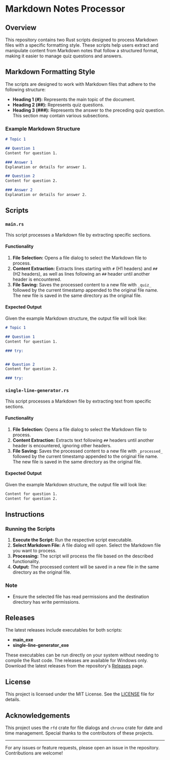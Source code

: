 # Markdown Notes Processor

## Overview

This repository contains two Rust scripts designed to process Markdown files with a specific formatting style. These scripts help users extract and manipulate content from Markdown notes that follow a structured format, making it easier to manage quiz questions and answers.

## Markdown Formatting Style

The scripts are designed to work with Markdown files that adhere to the following structure:

- **Heading 1 (#):** Represents the main topic of the document.
- **Heading 2 (##):** Represents quiz questions.
- **Heading 3 (###):** Represents the answer to the preceding quiz question. This section may contain various subsections.

### Example Markdown Structure

```markdown
# Topic 1

## Question 1
Content for question 1.

### Answer 1
Explanation or details for answer 1.

## Question 2
Content for question 2.

### Answer 2
Explanation or details for answer 2.
```

## Scripts

### `main.rs`

This script processes a Markdown file by extracting specific sections.

#### Functionality

1. **File Selection:** Opens a file dialog to select the Markdown file to process.
2. **Content Extraction:** Extracts lines starting with `#` (H1 headers) and `##` (H2 headers), as well as lines following an `##` header until another header is encountered.
3. **File Saving:** Saves the processed content to a new file with `_quiz_` followed by the current timestamp appended to the original file name. The new file is saved in the same directory as the original file.

#### Expected Output

Given the example Markdown structure, the output file will look like:

```markdown
# Topic 1

## Question 1
Content for question 1.

### try:


## Question 2
Content for question 2.

### try:
```

### `single-line-generator.rs`

This script processes a Markdown file by extracting text from specific sections.

#### Functionality

1. **File Selection:** Opens a file dialog to select the Markdown file to process.
2. **Content Extraction:** Extracts text following `##` headers until another header is encountered, ignoring other headers.
3. **File Saving:** Saves the processed content to a new file with `_processed_` followed by the current timestamp appended to the original file name. The new file is saved in the same directory as the original file.

#### Expected Output

Given the example Markdown structure, the output file will look like:

```markdown
Content for question 1.
Content for question 2.
```

## Instructions

### Running the Scripts

1. **Execute the Script:** Run the respective script executable.
2. **Select Markdown File:** A file dialog will open. Select the Markdown file you want to process.
3. **Processing:** The script will process the file based on the described functionality.
4. **Output:** The processed content will be saved in a new file in the same directory as the original file.

### Note

- Ensure the selected file has read permissions and the destination directory has write permissions.

## Releases

The latest releases include executables for both scripts:

- **main_exe**
- **single-line-generator_exe**

These executables can be run directly on your system without needing to compile the Rust code. The releases are available for Windows only. Download the latest releases from the repository's [Releases](https://github.com/your-repo/releases) page.

## License

This project is licensed under the MIT License. See the [LICENSE](LICENSE) file for details.

## Acknowledgements

This project uses the `rfd` crate for file dialogs and `chrono` crate for date and time management. Special thanks to the contributors of these projects.

---

For any issues or feature requests, please open an issue in the repository. Contributions are welcome!